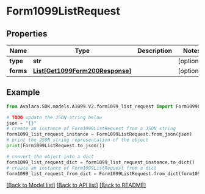 # Form1099ListRequest


## Properties

Name | Type | Description | Notes
------------ | ------------- | ------------- | -------------
**type** | **str** |  | [optional] 
**forms** | [**List[Get1099Form200Response]**](Get1099Form200Response.md) |  | [optional] 

## Example

```python
from Avalara.SDK.models.A1099.V2.form1099_list_request import Form1099ListRequest

# TODO update the JSON string below
json = "{}"
# create an instance of Form1099ListRequest from a JSON string
form1099_list_request_instance = Form1099ListRequest.from_json(json)
# print the JSON string representation of the object
print(Form1099ListRequest.to_json())

# convert the object into a dict
form1099_list_request_dict = form1099_list_request_instance.to_dict()
# create an instance of Form1099ListRequest from a dict
form1099_list_request_from_dict = Form1099ListRequest.from_dict(form1099_list_request_dict)
```
[[Back to Model list]](../README.md#documentation-for-models) [[Back to API list]](../README.md#documentation-for-api-endpoints) [[Back to README]](../README.md)


